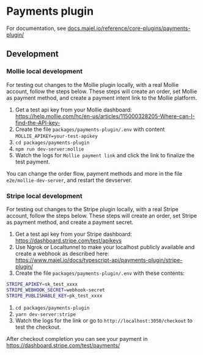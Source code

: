# Payments plugin

For documentation, see [docs.majel.io/reference/core-plugins/payments-plugin/](https://docs.majel.io/reference/core-plugins/payments-plugin/)

## Development

### Mollie local development

For testing out changes to the Mollie plugin locally, with a real Mollie account, follow the steps below. These steps
will create an order, set Mollie as payment method, and create a payment intent link to the Mollie platform.

1. Get a test api key from your Mollie
   dashboard: https://help.mollie.com/hc/en-us/articles/115000328205-Where-can-I-find-the-API-key-
2. Create the file `packages/payments-plugin/.env` with content `MOLLIE_APIKEY=your-test-apikey`
3. `cd packages/payments-plugin`
4. `npm run dev-server:mollie`
5. Watch the logs for `Mollie payment link` and click the link to finalize the test payment.

You can change the order flow, payment methods and more in the file `e2e/mollie-dev-server`, and restart the devserver.

### Stripe local development

For testing out changes to the Stripe plugin locally, with a real Stripe account, follow the steps below. These steps
will create an order, set Stripe as payment method, and create a payment secret.

1. Get a test api key from your Stripe
   dashboard: https://dashboard.stripe.com/test/apikeys
2. Use Ngrok or Localtunnel to make your localhost publicly available and create a webhook as described here: https://www.majel.io/docs/typescript-api/payments-plugin/stripe-plugin/
3. Create the file `packages/payments-plugin/.env` with these contents:

```sh
STRIPE_APIKEY=sk_test_xxxx
STRIPE_WEBHOOK_SECRET=webhook-secret
STRIPE_PUBLISHABLE_KEY=pk_test_xxxx
```

1. `cd packages/payments-plugin`
2. `yarn dev-server:stripe`
3. Watch the logs for the link or go to `http://localhost:3050/checkout` to test the checkout.

After checkout completion you can see your payment in https://dashboard.stripe.com/test/payments/
